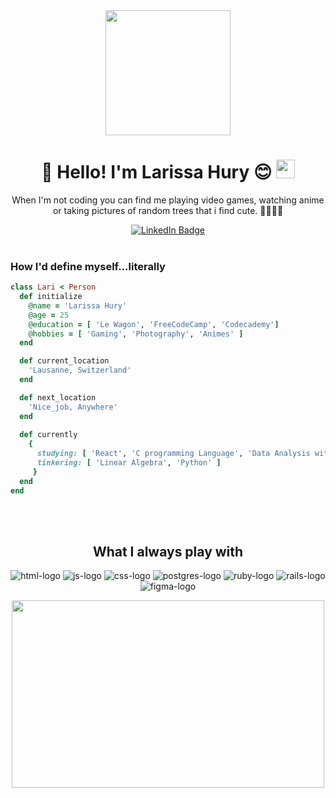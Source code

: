 <div id="header" align="center">
  <img src="https://media.giphy.com/media/eSwGh3YK54JKU/giphy.gif" width="200"/>
</div>

<h1 class="content" align="center">
  🌸 Hello! I'm Larissa Hury 😊
  <img src="https://media.giphy.com/media/hvRJCLFzcasrR4ia7z/giphy.gif" width="30"/>
</h1>
<p align="center">
  
 </p>
<p align="center">
When I'm not coding you can find me playing video games, watching anime or taking pictures of random trees that i find cute. 🌳🌷🌳🌷
 </p>

<div id="badges" align="center">
  <a href="https://www.linkedin.com/in/larissa-hury-919a15140/">
    <img src="https://img.shields.io/badge/LinkedIn-blue?style=for-the-badge&logo=linkedin&logoColor=white" alt="LinkedIn Badge"/>
  </a>
</div>

<div align="center">
 <img src="https://komarev.com/ghpvc/?username=Larissahury-username&style=flat-square&color=blue" alt=""/>
</div>
<br>

<h3>How I'd define myself...literally</h3>

 ```ruby
 class Lari < Person
   def initialize
     @name = 'Larissa Hury'
     @age = 25
     @education = [ 'Le Wagon', 'FreeCodeCamp', 'Codecademy']
     @hobbies = [ 'Gaming', 'Photography', 'Animes' ]
   end

   def current_location
     'Lausanne, Switzerland'
   end

   def next_location
     'Nice_job, Anywhere'
   end
   
   def currently
     {
       studying: [ 'React', 'C programming Language', 'Data Analysis with python' ],
       tinkering: [ 'Linear Algebra', 'Python' ]
      }
   end
 end
 ```
<br> 

<br>

<h2 align="center"> What I always play with </h2>
<p align="center"> 
  <img src="https://res.cloudinary.com/nico1711/image/upload/c_scale,h_30/v1598850235/html_1_whl9rj.png" alt="html-logo">
  <img src="https://res.cloudinary.com/nico1711/image/upload/c_scale,h_30/v1598849662/javascript_eniubp.png" alt="js-logo">
  <img src="https://res.cloudinary.com/nico1711/image/upload/c_scale,h_30/v1598849661/css_jtfcoz.png" alt="css-logo">
  <img src="https://res.cloudinary.com/nico1711/image/upload/c_scale,h_30/v1598849660/postgresql_zsfd9p.png" alt="postgres-logo">
  <img src="https://res.cloudinary.com/nico1711/image/upload/c_scale,h_30/v1598849655/ruby_nrq1jy.png" alt="ruby-logo">
  <img src="https://res.cloudinary.com/nico1711/image/upload/c_scale,h_30/v1598850690/rails_1_vess2v.png" alt="rails-logo">
  <img src="https://res.cloudinary.com/nico1711/image/upload/c_scale,h_30/v1598849656/figma_ugopbh.png" alt="figma-logo">
</p>

<div align="center">
  <img src="https://media.giphy.com/media/ziSh9OgTK68NO/giphy.gif" width="500" height="300"/>
</div>
                 
